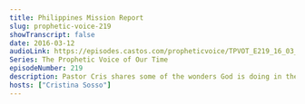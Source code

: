 ```yaml
---
title: Philippines Mission Report
slug: prophetic-voice-219
showTranscript: false
date: 2016-03-12
audioLink: https://episodes.castos.com/propheticvoice/TPVOT_E219_16_03_12-13_Philippines_Mission_Report.mp3
Series: The Prophetic Voice of Our Time
episodeNumber: 219
description: Pastor Cris shares some of the wonders God is doing in the Philippines, the same and greater that He will do for those who dare to love, believe, and obey Him.
hosts: ["Cristina Sosso"]
---
```

